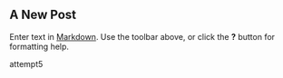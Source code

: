 ## A New Post

Enter text in [Markdown](http://daringfireball.net/projects/markdown/). Use the toolbar above, or click the **?** button for formatting help.

attempt5


